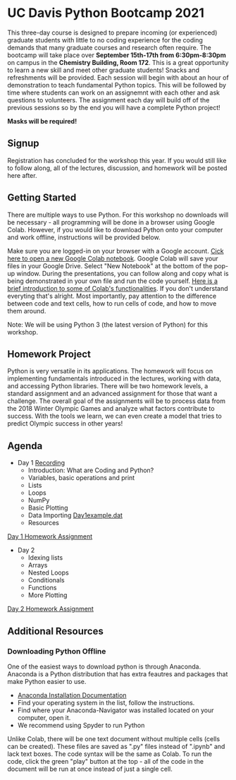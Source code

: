 # UC Davis Python Bootcamp 2021

This three-day course is designed to prepare incoming (or experienced) graduate students with little to no coding experience for the coding demands that many graduate courses and research often require. The bootcamp will take place over **September 15th-17th from 6:30pm-8:30pm** on campus in the **Chemistry Building, Room 172**. This is a great opportunity to learn a new skill and meet other graduate students! Snacks and refreshments will be provided. Each session will begin with about an hour of demonstration to teach fundamental Python topics. This will be followed by time where students can work on an assignemnt with each other and ask questions to volunteers. The assignment each day will build off of the previous sessions so by the end you will have a complete Python project!

**Masks will be required!**


## Signup

Registration has concluded for the workshop this year. If you would still like to follow along, all of the lectures, discussion, and homework will be posted here after.


## Getting Started

There are multiple ways to use Python. For this workshop no downloads will be necessary - all programming will be done in a browser using Google Colab. However, if you would like to download Python onto your computer and work offline, instructions will be provided below.

Make sure you are logged-in on your browser with a Google account. [Cick here to open a new Google Colab notebook](https://colab.research.google.com/). Google Colab will save your files in your Google Drive. Select "New Notebook" at the bottom of the pop-up window. During the presentations, you can follow along and copy what is being demonstrated in your own file and run the code yourself. [Here is a brief introduction to some of Colab's functionalities](https://www.youtube.com/watch?v=oCngVVBSsmA). If you don't understand everyting that's alright. Most importantly, pay attention to the difference between code and text cells, how to run cells of code, and how to move them around.

Note: We will be using Python 3 (the latest version of Python) for this workshop.

## Homework Project
Python is very versatile in its applications. The homework will focus on implementing fundamentals introduced in the lectures, working with data, and accessing Python libraries. There will be two homework levels, a standard assignment and an advanced assignment for those that want a challenge. The overall goal of the assignments will be to process data from the 2018 Winter Olympic Games and analyze what factors contribute to success. With the tools we learn, we can even create a model that tries to predict Olympic success in other years!

## Agenda
* Day 1 [Recording](https://www.youtube.com/watch?v=vG3ZdjM6D0A)
  - Introduction: What are Coding and Python?
  - Variables, basic operations and print
  - Lists
  - Loops
  - NumPy
  - Basic Plotting
  - Data Importing [Day1example.dat](https://ucd-python-bootcamp.github.io/Bootcamp-2021/Lecture_files/Day1example.dat)
  - Resources

[Day 1 Homework Assignment](https://ucd-python-bootcamp.github.io/Bootcamp-2021//HW1)


* Day 2
  - Idexing lists
  - Arrays
  - Nested Loops
  - Conditionals
  - Functions
  - More Plotting

[Day 2 Homework Assignment](https://ucd-python-bootcamp.github.io/Bootcamp-2021//HW2)


## Additional Resources

### Downloading Python Offline
One of the easiest ways to download python is through Anaconda. Anaconda is a Python distribution that has extra feautres and packages that make Python easier to use. 
- [Anaconda Installation Documentation](https://docs.anaconda.com/anaconda/install/)
- Find your operating system in the list, follow the instructions.
- Find where your Anaconda-Navigator was installed located on your computer, open it.
- We recommend using Spyder to run Python

Unlike Colab, there will be one text document without multiple cells (cells can be created). These files are saved as ".py" files instead of ".ipynb" and lack text boxes. The code syntax will be the same as Colab. To run the code, click the green "play" button at the top - all of the code in the document will be run at once instead of just a single cell.




